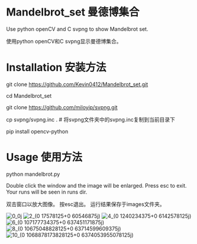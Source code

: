 # Mandelbrot_set 曼德博集合
Use python openCV and C svpng to show Mandelbrot set.

使用python openCV和C svpng显示曼德博集合。

# Installation 安装方法
git clone https://github.com/Kevin0412/Mandelbrot_set.git

cd Mandelbrot_set

git clone https://github.com/miloyip/svpng.git

cp svpng/svpng.inc .    # 将svpng文件夹中的svpng.inc复制到当前目录下

pip install opencv-python


# Usage 使用方法
python mandelbrot.py

Double click the window and the image will be enlarged.
Press esc to exit.
Your runs will be seen in runs dir.

双击窗口以放大图像。
按esc退出。
运行结果保存于images文件夹。

![0_0j](https://user-images.githubusercontent.com/45508696/207787809-d1ef3cc8-73a4-4895-9aaf-9d49ed8b0695.png)
![2_(0 17578125+0 60546875j)](https://user-images.githubusercontent.com/45508696/207806901-ecd696fc-562b-4ca7-8c28-e39251384b0b.png)
![4_(0 1240234375+0 6142578125j)](https://user-images.githubusercontent.com/45508696/207806924-8e8fb2ab-2b7d-47bf-b545-a0d6d1aeab92.png)
![6_(0 107177734375+0 637451171875j)](https://user-images.githubusercontent.com/45508696/207806945-70ae7dfb-fbc8-408e-b801-11b267574554.png)
![8_(0 10675048828125+0 63714599609375j)](https://user-images.githubusercontent.com/45508696/207806964-460e871f-17d5-4d11-817f-f4f77434b5f9.png)
![10_(0 1068878173828125+0 6374053955078125j)](https://user-images.githubusercontent.com/45508696/207806998-ef219110-4070-4c25-ba29-19aa1c51f7fa.png)

